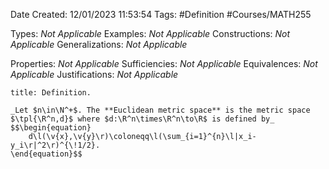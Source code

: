 <div class="topSpace"></div>

Date Created: 12/01/2023 11:53:54
Tags: #Definition #Courses/MATH255

Types: _Not Applicable_
Examples: _Not Applicable_
Constructions: _Not Applicable_
Generalizations: _Not Applicable_

Properties: _Not Applicable_
Sufficiencies: _Not Applicable_
Equivalences: _Not Applicable_
Justifications: _Not Applicable_

``` ad-Definition
title: Definition.

_Let $n\in\N^+$. The **Euclidean metric space** is the metric space $\tpl{\R^n,d}$ where $d:\R^n\times\R^n\to\R$ is defined by_
$$\begin{equation}
    d\l(\v{x},\v{y}\r)\coloneqq\l(\sum_{i=1}^{n}\l|x_i-y_i\r|^2\r)^{\!1/2}.
\end{equation}$$

```
